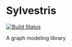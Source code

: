 

Sylvestris
===============

[![Build Status](https://magnum.travis-ci.com/janrain/sylvestris.svg?token=T97q5kkydgzJpGmtLcRV)](https://magnum.travis-ci.com/janrain/sylvestris)

A graph modeling library
